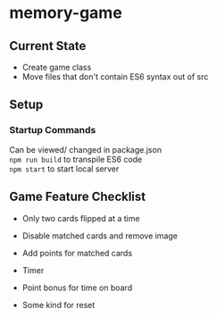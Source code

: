 # memory-game

## Current State

- Create game class
- Move files that don't contain ES6 syntax out of src

## Setup
### Startup Commands
Can be viewed/ changed in package.json\
```npm run build``` to transpile ES6 code\
```npm start``` to start local server

## Game Feature Checklist
- Only two cards flipped at a time
- Disable matched cards and remove image
- Add points for matched cards

- Timer
- Point bonus for time on board
- Some kind for reset